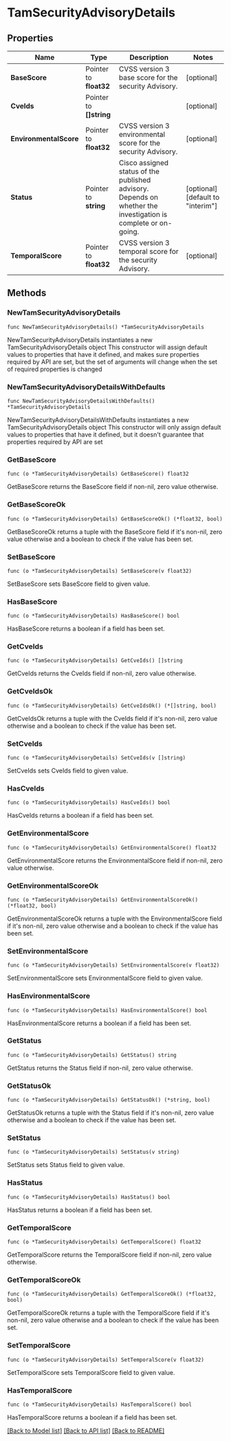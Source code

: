 # TamSecurityAdvisoryDetails

## Properties

Name | Type | Description | Notes
------------ | ------------- | ------------- | -------------
**BaseScore** | Pointer to **float32** | CVSS version 3 base score for the security Advisory. | [optional] 
**CveIds** | Pointer to **[]string** |  | [optional] 
**EnvironmentalScore** | Pointer to **float32** | CVSS version 3 environmental score for the security Advisory. | [optional] 
**Status** | Pointer to **string** | Cisco assigned status of the published advisory. Depends on whether the investigation is complete or on-going. | [optional] [default to "interim"]
**TemporalScore** | Pointer to **float32** | CVSS version 3 temporal score for the security Advisory. | [optional] 

## Methods

### NewTamSecurityAdvisoryDetails

`func NewTamSecurityAdvisoryDetails() *TamSecurityAdvisoryDetails`

NewTamSecurityAdvisoryDetails instantiates a new TamSecurityAdvisoryDetails object
This constructor will assign default values to properties that have it defined,
and makes sure properties required by API are set, but the set of arguments
will change when the set of required properties is changed

### NewTamSecurityAdvisoryDetailsWithDefaults

`func NewTamSecurityAdvisoryDetailsWithDefaults() *TamSecurityAdvisoryDetails`

NewTamSecurityAdvisoryDetailsWithDefaults instantiates a new TamSecurityAdvisoryDetails object
This constructor will only assign default values to properties that have it defined,
but it doesn't guarantee that properties required by API are set

### GetBaseScore

`func (o *TamSecurityAdvisoryDetails) GetBaseScore() float32`

GetBaseScore returns the BaseScore field if non-nil, zero value otherwise.

### GetBaseScoreOk

`func (o *TamSecurityAdvisoryDetails) GetBaseScoreOk() (*float32, bool)`

GetBaseScoreOk returns a tuple with the BaseScore field if it's non-nil, zero value otherwise
and a boolean to check if the value has been set.

### SetBaseScore

`func (o *TamSecurityAdvisoryDetails) SetBaseScore(v float32)`

SetBaseScore sets BaseScore field to given value.

### HasBaseScore

`func (o *TamSecurityAdvisoryDetails) HasBaseScore() bool`

HasBaseScore returns a boolean if a field has been set.

### GetCveIds

`func (o *TamSecurityAdvisoryDetails) GetCveIds() []string`

GetCveIds returns the CveIds field if non-nil, zero value otherwise.

### GetCveIdsOk

`func (o *TamSecurityAdvisoryDetails) GetCveIdsOk() (*[]string, bool)`

GetCveIdsOk returns a tuple with the CveIds field if it's non-nil, zero value otherwise
and a boolean to check if the value has been set.

### SetCveIds

`func (o *TamSecurityAdvisoryDetails) SetCveIds(v []string)`

SetCveIds sets CveIds field to given value.

### HasCveIds

`func (o *TamSecurityAdvisoryDetails) HasCveIds() bool`

HasCveIds returns a boolean if a field has been set.

### GetEnvironmentalScore

`func (o *TamSecurityAdvisoryDetails) GetEnvironmentalScore() float32`

GetEnvironmentalScore returns the EnvironmentalScore field if non-nil, zero value otherwise.

### GetEnvironmentalScoreOk

`func (o *TamSecurityAdvisoryDetails) GetEnvironmentalScoreOk() (*float32, bool)`

GetEnvironmentalScoreOk returns a tuple with the EnvironmentalScore field if it's non-nil, zero value otherwise
and a boolean to check if the value has been set.

### SetEnvironmentalScore

`func (o *TamSecurityAdvisoryDetails) SetEnvironmentalScore(v float32)`

SetEnvironmentalScore sets EnvironmentalScore field to given value.

### HasEnvironmentalScore

`func (o *TamSecurityAdvisoryDetails) HasEnvironmentalScore() bool`

HasEnvironmentalScore returns a boolean if a field has been set.

### GetStatus

`func (o *TamSecurityAdvisoryDetails) GetStatus() string`

GetStatus returns the Status field if non-nil, zero value otherwise.

### GetStatusOk

`func (o *TamSecurityAdvisoryDetails) GetStatusOk() (*string, bool)`

GetStatusOk returns a tuple with the Status field if it's non-nil, zero value otherwise
and a boolean to check if the value has been set.

### SetStatus

`func (o *TamSecurityAdvisoryDetails) SetStatus(v string)`

SetStatus sets Status field to given value.

### HasStatus

`func (o *TamSecurityAdvisoryDetails) HasStatus() bool`

HasStatus returns a boolean if a field has been set.

### GetTemporalScore

`func (o *TamSecurityAdvisoryDetails) GetTemporalScore() float32`

GetTemporalScore returns the TemporalScore field if non-nil, zero value otherwise.

### GetTemporalScoreOk

`func (o *TamSecurityAdvisoryDetails) GetTemporalScoreOk() (*float32, bool)`

GetTemporalScoreOk returns a tuple with the TemporalScore field if it's non-nil, zero value otherwise
and a boolean to check if the value has been set.

### SetTemporalScore

`func (o *TamSecurityAdvisoryDetails) SetTemporalScore(v float32)`

SetTemporalScore sets TemporalScore field to given value.

### HasTemporalScore

`func (o *TamSecurityAdvisoryDetails) HasTemporalScore() bool`

HasTemporalScore returns a boolean if a field has been set.


[[Back to Model list]](../README.md#documentation-for-models) [[Back to API list]](../README.md#documentation-for-api-endpoints) [[Back to README]](../README.md)



